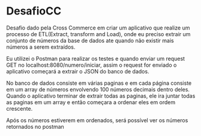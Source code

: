 # DesafioCC
Desafio dado pela Cross Commerce em criar um aplicativo que realize um processo de ETL(Extract, transform and Load), onde eu preciso extrair um conjunto de números da base de dados ate quando não existir mais números a serem extraídos.

Eu utilizei o Postman para realizar os testes e quando enviar um request GET no localhost:8080/numero/iniciar, assim o request for enviado o aplicativo começará a extrair o JSON do banco de dados. 

No banco de dados consiste em várias paginas e em cada página consiste em um array de números envolvendo 100 números decimais dentro deles. Quando o aplicativo terminar de extrair todas as paginas, ele ira juntar todas as paginas em um array e então começara a ordenar eles em ordem crescente.

Após os números estiverem em ordenados, será possível ver os números retornados no postman
